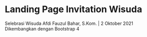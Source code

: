 # Landing Page Invitation Wisuda
Selebrasi Wisuda Afdi Fauzul Bahar, S.Kom. | 2 Oktober 2021
Dikembangkan dengan Bootstrap 4
